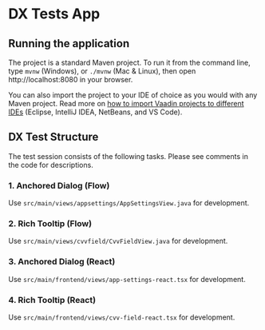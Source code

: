 # DX Tests App

## Running the application

The project is a standard Maven project. To run it from the command line,
type `mvnw` (Windows), or `./mvnw` (Mac & Linux), then open
http://localhost:8080 in your browser.

You can also import the project to your IDE of choice as you would with any
Maven project. Read more on [how to import Vaadin projects to different
IDEs](https://vaadin.com/docs/latest/getting-started/import) (Eclipse, IntelliJ IDEA, NetBeans, and VS Code).

## DX Test Structure

The test session consists of the following tasks.
Please see comments in the code for descriptions.

### 1. Anchored Dialog (Flow)

Use `src/main/views/appsettings/AppSettingsView.java` for development.

### 2. Rich Tooltip (Flow)

Use `src/main/views/cvvfield/CvvFieldView.java` for development.

### 3. Anchored Dialog (React)

Use `src/main/frontend/views/app-settings-react.tsx` for development.

### 4. Rich Tooltip (React)

Use `src/main/frontend/views/cvv-field-react.tsx` for development.
